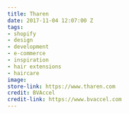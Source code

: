```yaml
---
title: Tharen
date: 2017-11-04 12:07:00 Z
tags:
- shopify
- design
- development
- e-commerce
- inspiration
- hair extensions
- haircare
image: 
store-link: https://www.tharen.com
credit: BVAccel
credit-link: https://www.bvaccel.com
---
```


